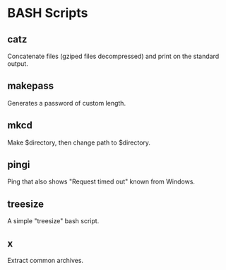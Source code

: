 # BASH Scripts

## catz
Concatenate files (gziped files decompressed) and print on the standard output.

## makepass
Generates a password of custom length.

## mkcd
Make $directory, then change path to $directory.

## pingi
Ping that also shows "Request timed out" known from Windows.

## treesize
A simple "treesize" bash script.

## x
Extract common archives.
